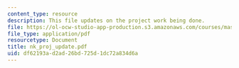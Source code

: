 ```yaml
---
content_type: resource
description: This file updates on the project work being done.
file: https://ol-ocw-studio-app-production.s3.amazonaws.com/courses/mas-961-ambient-intelligence-spring-2005/df62193ad2ad26bd725d1dc72a834d6a_nk_proj_update.pdf
file_type: application/pdf
resourcetype: Document
title: nk_proj_update.pdf
uid: df62193a-d2ad-26bd-725d-1dc72a834d6a
---
```

